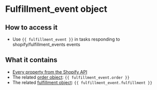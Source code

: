 # Fulfillment\_event object

##  How to access it

* Use `{{ fulfillment_event }}` in tasks responding to shopify/fulfillment\_events events

## What it contains

* [Every property from the Shopify API](https://shopify.dev/docs/admin-api/rest/reference/shipping-and-fulfillment/fulfillmentevent)
* The related [order object](https://docs.usemechanic.com/article/401-the-order-object): `{{ fulfillment_event.order }}`
* The related [fulfillment object](https://docs.usemechanic.com/article/315-the-fulfillment-object): `{{ fulfillment_event.fulfillment }}`

